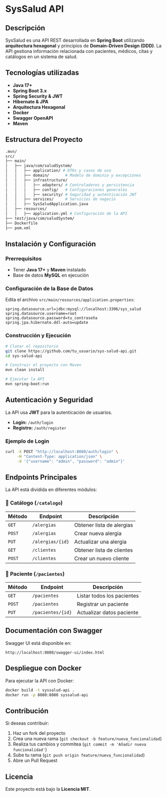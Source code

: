 # SysSalud API

## Descripción
SysSalud es una API REST desarrollada en **Spring Boot** utilizando **arquitectura hexagonal** y principios de **Domain-Driven Design (DDD)**. La API gestiona información relacionada con pacientes, médicos, citas y catálogos en un sistema de salud.

## Tecnologías utilizadas
- **Java 17+**
- **Spring Boot 3.x**
- **Spring Security & JWT**
- **Hibernate & JPA**
- **Arquitectura Hexagonal**
- **Docker**
- **Swagger OpenAPI**
- **Maven**

## Estructura del Proyecto
```bash
.mvn/
src/
├── main/
│   ├── java/com/saludSystem/
│   │   ├── application/ # DTOs y casos de uso
│   │   ├── domain/       # Modelo de dominio y excepciones
│   │   ├── infrastructure/
│   │   │   ├── adapters/ # Controladores y persistencia
│   │   │   ├── config/   # Configuraciones generales
│   │   │   ├── security/ # Seguridad y autenticación JWT
│   │   ├── services/     # Servicios de negocio
│   │   ├── SysSaludApplication.java
│   ├── resources/
│   │   ├── application.yml # Configuración de la API
├── test/java/com/saludSystem/
├── Dockerfile
├── pom.xml
```

## Instalación y Configuración
### Prerrequisitos
- Tener **Java 17+** y **Maven** instalado
- Base de datos **MySQL** en ejecución

### Configuración de la Base de Datos
Edita el archivo `src/main/resources/application.properties`:
```properties
spring.datasource.url=jdbc:mysql://localhost:3306/sys_salud
spring.datasource.username=root
spring.datasource.password=tu_contraseña
spring.jpa.hibernate.ddl-auto=update
```

### Construcción y Ejecución
```sh
# Clonar el repositorio
git clone https://github.com/tu_usuario/sys-salud-api.git
cd sys-salud-api

# Construir el proyecto con Maven
mvn clean install

# Ejecutar la API
mvn spring-boot:run
```

## Autenticación y Seguridad
La API usa **JWT** para la autenticación de usuarios.
- **Login:** `/auth/login`
- **Registro:** `/auth/register`

### Ejemplo de Login
```sh
curl -X POST "http://localhost:8080/auth/login" \
     -H "Content-Type: application/json" \
     -d '{"username": "admin", "password": "admin"}'
```

## Endpoints Principales
La API está dividida en diferentes módulos:

### 📂 **Catálogo** (`/catalogo`)
| Método | Endpoint              | Descripción                  |
|--------|----------------------|------------------------------|
| `GET`  | `/alergias`          | Obtener lista de alergias    |
| `POST` | `/alergias`          | Crear nueva alergia          |
| `PUT`  | `/alergias/{id}`     | Actualizar una alergia       |
| `GET`  | `/clientes`          | Obtener lista de clientes    |
| `POST` | `/clientes`          | Crear un nuevo cliente       |

### 📂 **Paciente** (`/pacientes`)
| Método | Endpoint               | Descripción               |
|--------|------------------------|---------------------------|
| `GET`  | `/pacientes`           | Listar todos los pacientes |
| `POST` | `/pacientes`           | Registrar un paciente     |
| `PUT`  | `/pacientes/{id}`      | Actualizar datos paciente |

## Documentación con Swagger
Swagger UI está disponible en:
```
http://localhost:8080/swagger-ui/index.html
```

## Despliegue con Docker
Para ejecutar la API con Docker:
```sh
docker build -t syssalud-api .
docker run -p 8080:8080 syssalud-api
```

## Contribución
Si deseas contribuir:
1. Haz un fork del proyecto
2. Crea una nueva rama (`git checkout -b feature/nueva_funcionalidad`)
3. Realiza tus cambios y commitea (`git commit -m 'Añadir nueva funcionalidad'`)
4. Sube tu rama (`git push origin feature/nueva_funcionalidad`)
5. Abre un Pull Request

## Licencia
Este proyecto está bajo la **Licencia MIT**.

